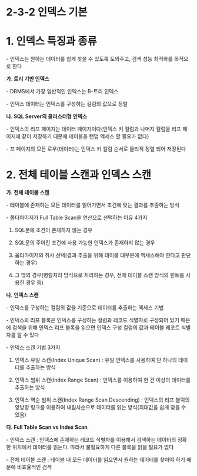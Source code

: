# 2-3-2 인덱스 기본



# **1. 인덱스 특징과 종류**

\- 인덱스는 원하는 데이터를 쉽게 찾을 수 있도록 도와주고, 검색 성능 최적화를 목적으로 한다

**가. 트리 기반 인덱스**

\- DBMS에서 가장 일반적인 인덱스는 B-트리 인덱스

\- 인덱스 데이터는 인덱스를 구성하는 컬럼의 값으로 정렬

**나. SQL Server의 클러스터형 인덱스**

\- 인덱스의 리프 페이지는 데이터 페이지이다(인덱스 키 컬럼과 나머지 컬럼을 리프 페이지에 같이 저장하기 때문에 테이블을 랜덤 엑세스 할 필요가 없다)

\- 프 페이지의 모든 로우(데이터)는 인덱스 키 칼럼 순서로 물리적 정렬 되어 저장된다



# **2. 전체 테이블 스캔과 인덱스 스캔**

**가. 전체 테이블 스캔**

\- 테이블에 존재하는 모든 데이터를 읽어가면서 조건에 맞는 결과를 추출하는 방식

\- 옵티마이저가 Full Table Scan을 연산으로 선택하는 이유 4가지

1) SQL문에 조건이 존재하지 않는 경우

2) SQL문의 주어진 조건에 사용 가능한 인덱스가 존재하지 않는 경우

3) 옵티마이저의 취사 선택(결과 추출을 위해 테이블 대부분에 액세스해야 한다고 판단하는 경우)

4) 그 밖의 경우(병럴처리 방식으로 처리하는 경우, 전체 테이블 스캔 방식의 힌트를 사용한 경우 등)

**나. 인덱스 스캔**

\- 인덱스를 구성하는 컬럼의 값을 기준으로 데이터를 추출하는 액세스 기법

\- 인덱스의 리프 블록은 인덱스를 구성하는 컬럼과 레코드 식별자로 구성되어 있기 때문에 검색을 위해 인덱스 리프 블록을 읽으면 인덱스 구성 컬럼의 값과 테이블 레코트 식별자를 알 수 있다

\- 인덱스 스캔 기법 3가지

1) 인덱스 유일 스캔(Index Unique Scan) : 유일 인덱스를 사용하여 단 하나의 데이터를 추출하는 방식

2) 인덱스 범위 스캔(Index Range Scan) : 인덱스를 이용하여 한 건 이상의 데이터를 추출하는 방식

3) 인덱스 역순 범위 스캔(Index Range Scan Descending) : 인덱스의 리프 블럭의 양방향 링크를 이용하여 내림차순으로 데이터를 읽는 방식(최대값을 쉽게 찾을 수 있음)

**다. Full Table Scan vs Index Scan**

\- 인덱스 스캔 : 인덱스에 존재하는 레코드 식별자를 이용해서 검색하는 데이터의 정확한 위치에서 데이터를 읽는다. 따라서 불필요하게 다른 블록을 읽을 필요가 없다

\- 전체 테이블 스캔 : 테이블 내 모든 데이터를 읽으면서 원하는 데이터를 찾아야 하기 때문에 비효율적인 검색